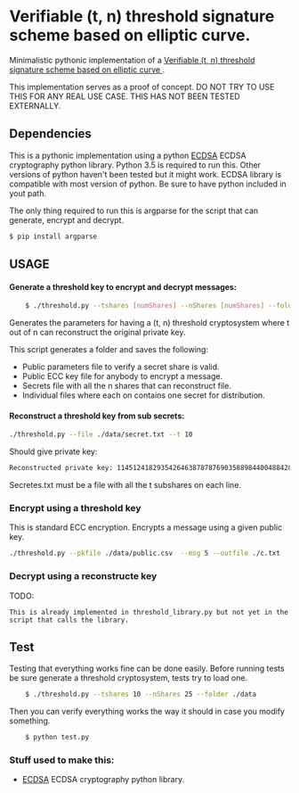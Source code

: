 # Verifiable (t, n) threshold signature scheme based on elliptic curve.


Minimalistic pythonic implementation of a [Verifiable (t, n) threshold signature scheme based on elliptic curve
](https://link.springer.com/article/10.1007/BF02828641).

This implementation serves as a proof of concept. DO NOT TRY TO USE THIS FOR ANY REAL USE CASE. THIS HAS NOT BEEN TESTED EXTERNALLY.


## Dependencies
This is a pythonic implementation using a python [ECDSA](https://github.com/warner/python-ecdsa) ECDSA cryptography python library. Python 3.5 is required to run this. Other versions of python haven't been tested but it might work. ECDSA library is compatible with most version of python. Be sure to have python included in yout path. 

The only thing required to run this is argparse for the script that can generate, encrypt and decrypt.

```bash
$ pip install argparse
```


## USAGE

#### Generate a threshold key to encrypt and decrypt messages:

```bash
    $ ./threshold.py --tshares [numShares] --nShares [numShares] --folder ./data
```
Generates the parameters for having a (t, n) threshold cryptosystem where t out of n can reconstruct the original private key.

This script generates a folder and saves the following:
- Public parameters file to verify a secret share is valid.
- Public ECC key file for anybody to encrypt a message.
- Secrets file with all the n shares that can reconstruct file.
- Individual files where each on contains one secret for distribution.

#### Reconstruct a threshold key from sub secrets:
```bash
./threshold.py --file ./data/secret.txt --t 10
```
Should give private key:
```bash
Reconstructed private key: 114512418293542646387878769035889844004884287243204154488848244878157937612245
```
Secretes.txt must be a file with all the t subshares on each line.

### Encrypt using a threshold key
This is standard ECC encryption. Encrypts a message using a given public key.

```bash
./threshold.py --pkfile ./data/public.csv  --msg 5 --outfile ./c.txt
```


### Decrypt using a reconstructe key

TODO:

    This is already implemented in threshold_library.py but not yet in the script that calls the library.

## Test

Testing that everything works fine can be done easily. Before running tests be sure generate a threshold cryptosystem, tests try to load one.

```bash
    $ ./threshold.py --tshares 10 --nShares 25 --folder ./data
```

Then you can verify everything works the way it should in case you modify something.

```bash
    $ python test.py
```



### Stuff used to make this:

 * [ECDSA](https://github.com/warner/python-ecdsa) ECDSA cryptography python library. 
